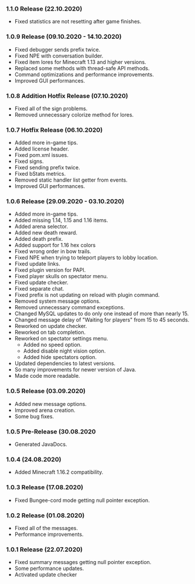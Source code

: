 ### 1.1.0 Release (22.10.2020)
* Fixed statistics are not resetting after game finishes.

### 1.0.9 Release (09.10.2020 - 14.10.2020)
* Fixed debugger sends prefix twice.
* Fixed NPE with conversation builder.
* Fixed item lores for Minecraft 1.13 and higher versions.
* Replaced some methods with thread-safe API methods.
* Command optimizations and performance improvements.
* Improved GUI performances.

### 1.0.8 Addition Hotfix Release (07.10.2020)
* Fixed all of the sign problems.
* Removed unnecessary colorize method for lores.

### 1.0.7 Hotfix Release (06.10.2020)
* Added more in-game tips.
* Added license header.
* Fixed pom.xml issues.
* Fixed signs.
* Fixed sending prefix twice.
* Fixed bStats metrics.
* Removed static handler list getter from events. 
* Improved GUI performances.

### 1.0.6 Release (29.09.2020 - 03.10.2020)
* Added more in-game tips.
* Added missing 1.14, 1.15 and 1.16 items.
* Added arena selector.
* Added new death reward.
* Added death prefix.
* Added support for 1.16 hex colors
* Fixed wrong order in bow trails.
* Fixed NPE when trying to teleport players to lobby location.
* Fixed update links.
* Fixed plugin version for PAPI.
* Fixed player skulls on spectator menu.
* Fixed update checker.
* Fixed separate chat.
* Fixed prefix is not updating on reload with plugin command.
* Removed system message options.
* Removed unnecessary command exceptions.
* Changed MySQL updates to do only one instead of more than nearly 15.
* Changed message delay of "Waiting for players" from 15 to 45 seconds.
* Reworked on update checker.
* Reworked on tab completion.
* Reworked on spectator settings menu.
  * Added no speed option.
  * Added disable night vision option.
  * Added hide spectators option.
* Updated dependencies to latest versions.
* So many improvements for newer version of Java.
* Made code more readable.

### 1.0.5 Release (03.09.2020)
* Added new message options.
* Improved arena creation.
* Some bug fixes.

### 1.0.5 Pre-Release (30.08.2020
* Generated JavaDocs.

### 1.0.4 (24.08.2020)
* Added Minecraft 1.16.2 compatibility.

### 1.0.3 Release (17.08.2020)
* Fixed Bungee-cord mode getting null pointer exception.

### 1.0.2 Release (01.08.2020)
* Fixed all of the messages.
* Performance improvements.

### 1.0.1 Release (22.07.2020)
* Fixed summary messages getting null pointer exception.
* Some performance updates.
* Activated update checker